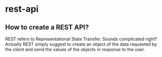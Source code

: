 # rest-api
## How to create a REST API?
REST refers to Representational State Transfer. Sounds complicated right? Actually REST simply suggest to create an object of the data requested by the client and send the values of the objects in response to the user. 

